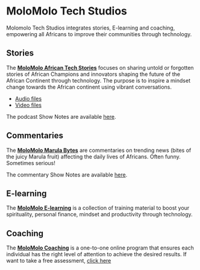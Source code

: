# MoloMolo Tech Studios
Molomolo Tech Studios integrates stories, E-learning and coaching, empowering all Africans to improve their communities through technology.

## Stories
The **[MoloMolo African Tech Stories](/Podcast)** focuses on sharing untold or forgotten stories of African Champions and innovators shaping the future of the African Continent through technology. The purpose is to inspire a mindset change towards the African continent using vibrant conversations.
- [Audio files](https://www.buzzsprout.com/2299147)
- [Video files](https://www.youtube.com/watch?v=RGDExjeXuwU&list=PL8LbkzxYajXzZBCDydKKqIjp-QHqPTMGg)

The podcast Show Notes are available [here](/Podcast/ShowNotes).

## Commentaries
The **[MoloMolo Marula Bytes](/Marula_Bytes)** are commentaries on trending news (bites of the juicy Marula fruit) affecting the daily lives of Africans. Often funny. Sometimes serious!

The commentary Show Notes are available [here](/Marula_Bytes/ShowNotes).

## E-learning
The **[MoloMolo E-learning](/E-Learning)** is a collection of training material to boost your spirituality, personal finance, mindset and productivity through technology.

## Coaching
The **[MoloMolo Coaching](/Coaching)** is a one-to-one online program that ensures each individual has the right level of attention to achieve the desired results. If want to take a free assessment, [click here](https://docs.google.com/forms/d/e/1FAIpQLSeHmME85n3iGfIkin6QGg0TsXAPeC1rAddRUayEAoVtUbk8zw/viewform)
